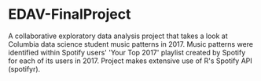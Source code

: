# EDAV-FinalProject
A collaborative exploratory data analysis project that takes a look at Columbia data science student music patterns in 2017.
Music patterns were identified within Spotify users' 'Your Top 2017' playlist created by Spotify for each of its users in 2017. Project makes extensive use of R's Spotify API (spotifyr).
